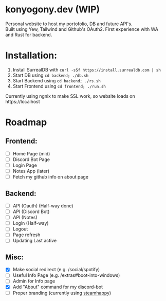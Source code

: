 # konyogony.dev (WIP)

Personal website to host my portofolio, DB and future API's. \
Built using Yew, Tailwind and Github's OAuth2. First experience with WA and Rust for backend.

# Installation:

1. Install SurrealDB with `curl -sSf https://install.surrealdb.com | sh`
2. Start DB using `cd backend; ./db.sh`
3. Start Backend using `cd backend; ./rs.sh`
4. Start Frontend using `cd frontend; ./run.sh`

Currently using ngnix to make SSL work, so website loads on https://localhost

# Roadmap

## Frontend:

- [ ] Home Page (mid)
- [ ] Discord Bot Page
- [ ] Login Page
- [ ] Notes App (later)
- [ ] Fetch my github info on about page

## Backend:

- [ ] API (Oauth) (Half-way done)
- [ ] API (Discord Bot)
- [ ] API (Notes)
- [ ] Login (Half-way)
- [ ] Logout
- [ ] Page refresh
- [ ] Updating Last active

## Misc:

- [x] Make social redirect (e.g. /social/spotify)
- [ ] Useful Info Page (e.g. /extras#boot-into-windows)
- [ ] Admin for Info page
- [x] Add "About" command for my discord-bot
- [ ] Proper branding (currently using [steamhappy](https://i.redd.it/i-made-steamhappy-vector-image-v0-jmmqmwzwk14c1.png?width=800&format=png&auto=webp&s=7cc8498450fbd323b22899722ac24cbd23a91a83))
